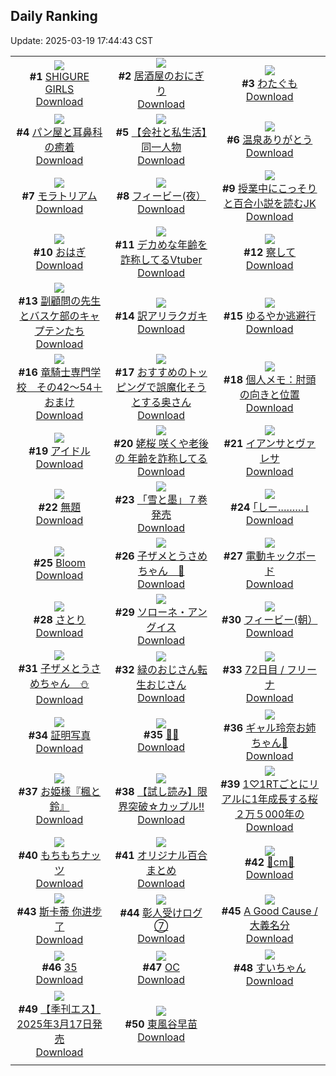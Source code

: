 ## Daily Ranking
Update: 2025-03-19 17:44:43 CST

|      |      |      |
| :----: | :----: | :----: |
| ![](https://i.pixiv.re/c/240x480/img-master/img/2025/03/17/00/01/29/128294117_p0_master1200.jpg)<br>**#1** [SHIGURE GIRLS](https://www.pixiv.net/artworks/128294117)<br>[Download](https://i.pixiv.re/img-original/img/2025/03/17/00/01/29/128294117_p0.jpg) | ![](https://i.pixiv.re/c/240x480/img-master/img/2025/03/17/07/30/05/128303070_p0_master1200.jpg)<br>**#2** [居酒屋のおにぎり](https://www.pixiv.net/artworks/128303070)<br>[Download](https://i.pixiv.re/img-original/img/2025/03/17/07/30/05/128303070_p0.jpg) | ![](https://i.pixiv.re/c/240x480/img-master/img/2025/03/18/00/00/02/128327182_p0_master1200.jpg)<br>**#3** [わたぐも](https://www.pixiv.net/artworks/128327182)<br>[Download](https://i.pixiv.re/img-original/img/2025/03/18/00/00/02/128327182_p0.jpg) |
| ![](https://i.pixiv.re/c/240x480/img-master/img/2025/03/17/21/04/43/128320421_p0_master1200.jpg)<br>**#4** [パン屋と耳鼻科の癒着](https://www.pixiv.net/artworks/128320421)<br>[Download](https://i.pixiv.re/img-original/img/2025/03/17/21/04/43/128320421_p0.jpg) | ![](https://i.pixiv.re/c/240x480/img-master/img/2025/03/18/12/00/19/128339916_p0_master1200.jpg)<br>**#5** [【会社と私生活】同一人物](https://www.pixiv.net/artworks/128339916)<br>[Download](https://i.pixiv.re/img-original/img/2025/03/18/12/00/19/128339916_p0.jpg) | ![](https://i.pixiv.re/c/240x480/img-master/img/2025/03/17/11/24/56/128294009_p0_master1200.jpg)<br>**#6** [温泉ありがとう](https://www.pixiv.net/artworks/128294009)<br>[Download](https://i.pixiv.re/img-original/img/2025/03/17/11/24/56/128294009_p0.jpg) |
| ![](https://i.pixiv.re/c/240x480/img-master/img/2025/03/18/00/00/01/128327174_p0_master1200.jpg)<br>**#7** [モラトリアム](https://www.pixiv.net/artworks/128327174)<br>[Download](https://i.pixiv.re/img-original/img/2025/03/18/00/00/01/128327174_p0.jpg) | ![](https://i.pixiv.re/c/240x480/img-master/img/2025/03/17/00/00/21/128293940_p0_master1200.jpg)<br>**#8** [フィービー(夜）](https://www.pixiv.net/artworks/128293940)<br>[Download](https://i.pixiv.re/img-original/img/2025/03/17/00/00/21/128293940_p0.jpg) | ![](https://i.pixiv.re/c/240x480/img-master/img/2025/03/17/21/17/28/128320876_p0_master1200.jpg)<br>**#9** [授業中にこっそりと百合小説を読むJK](https://www.pixiv.net/artworks/128320876)<br>[Download](https://i.pixiv.re/img-original/img/2025/03/17/21/17/28/128320876_p0.jpg) |
| ![](https://i.pixiv.re/c/240x480/img-master/img/2025/03/18/20/30/01/128351508_p0_master1200.jpg)<br>**#10** [おはぎ](https://www.pixiv.net/artworks/128351508)<br>[Download](https://i.pixiv.re/img-original/img/2025/03/18/20/30/01/128351508_p0.png) | ![](https://i.pixiv.re/c/240x480/img-master/img/2025/03/17/21/12/52/128320710_p0_master1200.jpg)<br>**#11** [デカめな年齢を詐称してるVtuber](https://www.pixiv.net/artworks/128320710)<br>[Download](https://i.pixiv.re/img-original/img/2025/03/17/21/12/52/128320710_p0.png) | ![](https://i.pixiv.re/c/240x480/img-master/img/2025/03/17/00/00/17/128293927_p0_master1200.jpg)<br>**#12** [察して](https://www.pixiv.net/artworks/128293927)<br>[Download](https://i.pixiv.re/img-original/img/2025/03/17/00/00/17/128293927_p0.jpg) |
| ![](https://i.pixiv.re/c/240x480/img-master/img/2025/03/18/20/41/37/128351924_p0_master1200.jpg)<br>**#13** [副顧問の先生とバスケ部のキャプテンたち](https://www.pixiv.net/artworks/128351924)<br>[Download](https://i.pixiv.re/img-original/img/2025/03/18/20/41/37/128351924_p0.jpg) | ![](https://i.pixiv.re/c/240x480/img-master/img/2025/03/18/08/11/10/128336387_p0_master1200.jpg)<br>**#14** [訳アリラクガキ](https://www.pixiv.net/artworks/128336387)<br>[Download](https://i.pixiv.re/img-original/img/2025/03/18/08/11/10/128336387_p0.jpg) | ![](https://i.pixiv.re/c/240x480/img-master/img/2025/03/18/16/44/32/128345038_p0_master1200.jpg)<br>**#15** [ゆるやか逃避行](https://www.pixiv.net/artworks/128345038)<br>[Download](https://i.pixiv.re/img-original/img/2025/03/18/16/44/32/128345038_p0.jpg) |
| ![](https://i.pixiv.re/c/240x480/img-master/img/2025/03/17/19/20/43/128316686_p0_master1200.jpg)<br>**#16** [竜騎士専門学校　その42～54＋おまけ](https://www.pixiv.net/artworks/128316686)<br>[Download](https://i.pixiv.re/img-original/img/2025/03/17/19/20/43/128316686_p0.jpg) | ![](https://i.pixiv.re/c/240x480/img-master/img/2025/03/17/00/03/16/128294267_p0_master1200.jpg)<br>**#17** [おすすめのトッピングで誤魔化そうとする奥さん](https://www.pixiv.net/artworks/128294267)<br>[Download](https://i.pixiv.re/img-original/img/2025/03/17/00/03/16/128294267_p0.jpg) | ![](https://i.pixiv.re/c/240x480/img-master/img/2025/03/18/06/00/04/128334496_p0_master1200.jpg)<br>**#18** [個人メモ：肘頭の向きと位置](https://www.pixiv.net/artworks/128334496)<br>[Download](https://i.pixiv.re/img-original/img/2025/03/18/06/00/04/128334496_p0.jpg) |
| ![](https://i.pixiv.re/c/240x480/img-master/img/2025/03/18/00/01/17/128327429_p0_master1200.jpg)<br>**#19** [アイドル](https://www.pixiv.net/artworks/128327429)<br>[Download](https://i.pixiv.re/img-original/img/2025/03/18/00/01/17/128327429_p0.jpg) | ![](https://i.pixiv.re/c/240x480/img-master/img/2025/03/18/21/00/25/128352644_p0_master1200.jpg)<br>**#20** [姥桜 咲くや老後の 年齢を詐称してる](https://www.pixiv.net/artworks/128352644)<br>[Download](https://i.pixiv.re/img-original/img/2025/03/18/21/00/25/128352644_p0.png) | ![](https://i.pixiv.re/c/240x480/img-master/img/2025/03/17/01/25/10/128297282_p0_master1200.jpg)<br>**#21** [イアンサとヴァレサ](https://www.pixiv.net/artworks/128297282)<br>[Download](https://i.pixiv.re/img-original/img/2025/03/17/01/25/10/128297282_p0.jpg) |
| ![](https://i.pixiv.re/c/240x480/img-master/img/2025/03/17/12/59/35/128308184_p0_master1200.jpg)<br>**#22** [無題](https://www.pixiv.net/artworks/128308184)<br>[Download](https://i.pixiv.re/img-original/img/2025/03/17/12/59/35/128308184_p0.png) | ![](https://i.pixiv.re/c/240x480/img-master/img/2025/03/17/18/42/41/128315439_p0_master1200.jpg)<br>**#23** [「雪と墨」７巻発売](https://www.pixiv.net/artworks/128315439)<br>[Download](https://i.pixiv.re/img-original/img/2025/03/17/18/42/41/128315439_p0.jpg) | ![](https://i.pixiv.re/c/240x480/img-master/img/2025/03/17/17/21/53/128313101_p0_master1200.jpg)<br>**#24** [｢しー………｣](https://www.pixiv.net/artworks/128313101)<br>[Download](https://i.pixiv.re/img-original/img/2025/03/17/17/21/53/128313101_p0.jpg) |
| ![](https://i.pixiv.re/c/240x480/img-master/img/2025/03/17/21/22/16/128321033_p0_master1200.jpg)<br>**#25** [Bloom](https://www.pixiv.net/artworks/128321033)<br>[Download](https://i.pixiv.re/img-original/img/2025/03/17/21/22/16/128321033_p0.jpg) | ![](https://i.pixiv.re/c/240x480/img-master/img/2025/03/18/00/40/23/128329075_p0_master1200.jpg)<br>**#26** [子ザメとうさめちゃん　🤧](https://www.pixiv.net/artworks/128329075)<br>[Download](https://i.pixiv.re/img-original/img/2025/03/18/00/40/23/128329075_p0.jpg) | ![](https://i.pixiv.re/c/240x480/img-master/img/2025/03/18/00/10/22/128327729_p0_master1200.jpg)<br>**#27** [電動キックボード](https://www.pixiv.net/artworks/128327729)<br>[Download](https://i.pixiv.re/img-original/img/2025/03/18/00/10/22/128327729_p0.jpg) |
| ![](https://i.pixiv.re/c/240x480/img-master/img/2025/03/17/07/04/16/128302696_p0_master1200.jpg)<br>**#28** [さとり](https://www.pixiv.net/artworks/128302696)<br>[Download](https://i.pixiv.re/img-original/img/2025/03/17/07/04/16/128302696_p0.jpg) | ![](https://i.pixiv.re/c/240x480/img-master/img/2025/03/17/02/12/05/128298482_p0_master1200.jpg)<br>**#29** [ソローネ・アングイス](https://www.pixiv.net/artworks/128298482)<br>[Download](https://i.pixiv.re/img-original/img/2025/03/17/02/12/05/128298482_p0.png) | ![](https://i.pixiv.re/c/240x480/img-master/img/2025/03/18/00/00/10/128327233_p0_master1200.jpg)<br>**#30** [フィービー(朝）](https://www.pixiv.net/artworks/128327233)<br>[Download](https://i.pixiv.re/img-original/img/2025/03/18/00/00/10/128327233_p0.jpg) |
| ![](https://i.pixiv.re/c/240x480/img-master/img/2025/03/17/00/56/28/128296409_p0_master1200.jpg)<br>**#31** [子ザメとうさめちゃん　⛄️](https://www.pixiv.net/artworks/128296409)<br>[Download](https://i.pixiv.re/img-original/img/2025/03/17/00/56/28/128296409_p0.jpg) | ![](https://i.pixiv.re/c/240x480/img-master/img/2025/03/18/23/21/46/128358205_p0_master1200.jpg)<br>**#32** [緑のおじさん転生おじさん](https://www.pixiv.net/artworks/128358205)<br>[Download](https://i.pixiv.re/img-original/img/2025/03/18/23/21/46/128358205_p0.jpg) | ![](https://i.pixiv.re/c/240x480/img-master/img/2025/03/17/23/53/18/128326905_p0_master1200.jpg)<br>**#33** [72日目 / フリーナ](https://www.pixiv.net/artworks/128326905)<br>[Download](https://i.pixiv.re/img-original/img/2025/03/17/23/53/18/128326905_p0.jpg) |
| ![](https://i.pixiv.re/c/240x480/img-master/img/2025/03/17/12/24/25/128307629_p0_master1200.jpg)<br>**#34** [証明写真](https://www.pixiv.net/artworks/128307629)<br>[Download](https://i.pixiv.re/img-original/img/2025/03/17/12/24/25/128307629_p0.png) | ![](https://i.pixiv.re/c/240x480/img-master/img/2025/03/18/00/00/12/128327253_p0_master1200.jpg)<br>**#35** [🤍💜](https://www.pixiv.net/artworks/128327253)<br>[Download](https://i.pixiv.re/img-original/img/2025/03/18/00/00/12/128327253_p0.png) | ![](https://i.pixiv.re/c/240x480/img-master/img/2025/03/17/14/10/42/128309405_p0_master1200.jpg)<br>**#36** [ギャル玲奈お姉ちゃん🤍](https://www.pixiv.net/artworks/128309405)<br>[Download](https://i.pixiv.re/img-original/img/2025/03/17/14/10/42/128309405_p0.jpg) |
| ![](https://i.pixiv.re/c/240x480/img-master/img/2025/03/17/19/44/10/128317354_p0_master1200.jpg)<br>**#37** [お姫様『楓と鈴』](https://www.pixiv.net/artworks/128317354)<br>[Download](https://i.pixiv.re/img-original/img/2025/03/17/19/44/10/128317354_p0.jpg) | ![](https://i.pixiv.re/c/240x480/img-master/img/2025/03/17/16/28/50/128311936_p0_master1200.jpg)<br>**#38** [【試し読み】限界突破☆カップル!!](https://www.pixiv.net/artworks/128311936)<br>[Download](https://i.pixiv.re/img-original/img/2025/03/17/16/28/50/128311936_p0.jpg) | ![](https://i.pixiv.re/c/240x480/img-master/img/2025/03/17/19/35/24/128317146_p0_master1200.jpg)<br>**#39** [1♡1RTごとにリアルに1年成長する桜 ２万５000年の](https://www.pixiv.net/artworks/128317146)<br>[Download](https://i.pixiv.re/img-original/img/2025/03/17/19/35/24/128317146_p0.jpg) |
| ![](https://i.pixiv.re/c/240x480/img-master/img/2025/03/17/14/28/35/128309715_p0_master1200.jpg)<br>**#40** [もちもちナッツ](https://www.pixiv.net/artworks/128309715)<br>[Download](https://i.pixiv.re/img-original/img/2025/03/17/14/28/35/128309715_p0.png) | ![](https://i.pixiv.re/c/240x480/img-master/img/2025/03/17/21/02/24/128320326_p0_master1200.jpg)<br>**#41** [オリジナル百合 まとめ](https://www.pixiv.net/artworks/128320326)<br>[Download](https://i.pixiv.re/img-original/img/2025/03/17/21/02/24/128320326_p0.jpg) | ![](https://i.pixiv.re/c/240x480/img-master/img/2025/03/17/20/48/04/128319678_p0_master1200.jpg)<br>**#42** [💞cm💞](https://www.pixiv.net/artworks/128319678)<br>[Download](https://i.pixiv.re/img-original/img/2025/03/17/20/48/04/128319678_p0.png) |
| ![](https://i.pixiv.re/c/240x480/img-master/img/2025/03/17/01/23/43/128297249_p0_master1200.jpg)<br>**#43** [斯卡蒂 你进步了](https://www.pixiv.net/artworks/128297249)<br>[Download](https://i.pixiv.re/img-original/img/2025/03/17/01/23/43/128297249_p0.jpg) | ![](https://i.pixiv.re/c/240x480/img-master/img/2025/03/18/20/46/46/128352096_p0_master1200.jpg)<br>**#44** [彰人受けログ⑦](https://www.pixiv.net/artworks/128352096)<br>[Download](https://i.pixiv.re/img-original/img/2025/03/18/20/46/46/128352096_p0.jpg) | ![](https://i.pixiv.re/c/240x480/img-master/img/2025/03/17/05/53/37/128301660_p0_master1200.jpg)<br>**#45** [A Good Cause / 大義名分](https://www.pixiv.net/artworks/128301660)<br>[Download](https://i.pixiv.re/img-original/img/2025/03/17/05/53/37/128301660_p0.png) |
| ![](https://i.pixiv.re/c/240x480/img-master/img/2025/03/17/18/20/17/128314794_p0_master1200.jpg)<br>**#46** [35](https://www.pixiv.net/artworks/128314794)<br>[Download](https://i.pixiv.re/img-original/img/2025/03/17/18/20/17/128314794_p0.jpg) | ![](https://i.pixiv.re/c/240x480/img-master/img/2025/03/18/00/00/33/128327337_p0_master1200.jpg)<br>**#47** [OC](https://www.pixiv.net/artworks/128327337)<br>[Download](https://i.pixiv.re/img-original/img/2025/03/18/00/00/33/128327337_p0.png) | ![](https://i.pixiv.re/c/240x480/img-master/img/2025/03/17/00/00/15/128293911_p0_master1200.jpg)<br>**#48** [すいちゃん](https://www.pixiv.net/artworks/128293911)<br>[Download](https://i.pixiv.re/img-original/img/2025/03/17/00/00/15/128293911_p0.jpg) |
| ![](https://i.pixiv.re/c/240x480/img-master/img/2025/03/17/08/41/31/128304129_p0_master1200.jpg)<br>**#49** [【季刊エス】2025年3月17日発売](https://www.pixiv.net/artworks/128304129)<br>[Download](https://i.pixiv.re/img-original/img/2025/03/17/08/41/31/128304129_p0.jpg) | ![](https://i.pixiv.re/c/240x480/img-master/img/2025/03/18/00/36/32/128328956_p0_master1200.jpg)<br>**#50** [東風谷早苗](https://www.pixiv.net/artworks/128328956)<br>[Download](https://i.pixiv.re/img-original/img/2025/03/18/00/36/32/128328956_p0.jpg) |
|      |
